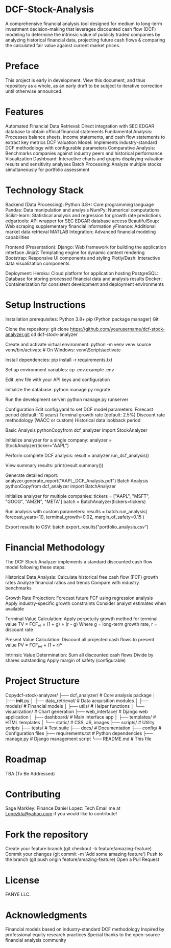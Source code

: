 # DCF-Stock-Analysis
A comprehensive financial analysis tool designed for medium to long-term investment decision-making that leverages discounted cash flow (DCF) modeling to determine the intrinsic value of publicly traded companies by analyzing historical financial data, projecting future cash flows &amp; comparing the calculated fair value against current market prices.

# Preface
This project is early in development. View this document, and thus repository as a whole, as an early draft to be subject to iterative correction until otherwise announced.  

# Features
Automated Financial Data Retrieval: Direct integration with SEC EDGAR database to obtain official financial statements
Fundamental Analysis: Processes balance sheets, income statements, and cash flow statements to extract key metrics
DCF Valuation Model: Implements industry-standard DCF methodology with configurable parameters
Comparative Analysis: Benchmarks companies against industry peers and historical performance
Visualization Dashboard: Interactive charts and graphs displaying valuation results and sensitivity analyses
Batch Processing: Analyze multiple stocks simultaneously for portfolio assessment

# Technology Stack
Backend (Data Processing):
Python 3.8+: Core programming language
Pandas: Data manipulation and analysis
NumPy: Numerical computations
Scikit-learn: Statistical analysis and regression for growth rate predictions
edgartools: API wrapper for SEC EDGAR database access
BeautifulSoup: Web scraping supplementary financial information
yFinance: Additional market data retrieval
MATLAB Integration: Advanced financial modeling capabilities

Frontend (Presentation):
Django: Web framework for building the application interface
Jinja2: Templating engine for dynamic content rendering
Bootstrap: Responsive UI components and styling
Plotly/Dash: Interactive data visualization components

Deployment:
Heroku: Cloud platform for application hosting
PostgreSQL: Database for storing processed financial data and analysis results
Docker: Containerization for consistent development and deployment environments

# Setup Instructions
Installation prerequisites:
Python 3.8+
pip (Python package manager)
Git

Clone the repository:
git clone https://github.com/yourusername/dcf-stock-analyzer.git
cd dcf-stock-analyzer

Create and activate virtual environment:
python -m venv venv
source venv/bin/activate  # On Windows: venv\Scripts\activate

Install dependencies:
pip install -r requirements.txt

Set up environment variables:
cp .env.example .env

Edit .env file with your API keys and configuration

Initialize the database:
python manage.py migrate

Run the development server:
python manage.py runserver

Configuration
Edit config.yaml to set DCF model parameters:
Forecast period (default: 10 years)
Terminal growth rate (default: 2.5%)
Discount rate methodology (WACC or custom)
Historical data lookback period



Basic Analysis
pythonCopyfrom dcf_analyzer import StockAnalyzer

Initialize analyzer for a single company:
analyzer = StockAnalyzer(ticker="AAPL")

Perform complete DCF analysis:
result = analyzer.run_dcf_analysis()

View summary results:
print(result.summary())

Generate detailed report:
analyzer.generate_report("AAPL_DCF_Analysis.pdf")
Batch Analysis
pythonCopyfrom dcf_analyzer import BatchAnalyzer

Initialize analyzer for multiple companies:
tickers = ["AAPL", "MSFT", "GOOG", "AMZN", "META"]
batch = BatchAnalyzer(tickers=tickers)

Run analysis with custom parameters:
results = batch.run_analysis(
    forecast_years=10,
    terminal_growth=0.02,
    margin_of_safety=0.15
)

Export results to CSV:
batch.export_results("portfolio_analysis.csv")

# Financial Methodology
The DCF Stock Analyzer implements a standard discounted cash flow model following these steps:

Historical Data Analysis:
Calculate historical free cash flow (FCF) growth rates
Analyze financial ratios and trends
Compare with industry benchmarks

Growth Rate Projection:
Forecast future FCF using regression analysis
Apply industry-specific growth constraints
Consider analyst estimates when available

Terminal Value Calculation:
Apply perpetuity growth method for terminal value
TV = FCF₁₀ × (1 + g) ÷ (r - g)
Where g = long-term growth rate, r = discount rate

Present Value Calculation:
Discount all projected cash flows to present value
PV = FCF₍ₙ₎ ÷ (1 + r)ⁿ

Intrinsic Value Determination:
Sum all discounted cash flows
Divide by shares outstanding
Apply margin of safety (configurable)


# Project Structure
Copydcf-stock-analyzer/
├── dcf_analyzer/             # Core analysis package
│   ├── __init__.py
│   ├── data_retrieval/       # Data acquisition modules
│   ├── models/               # Financial models
│   ├── utils/                # Helper functions
│   └── visualization/        # Chart generation
├── web_interface/            # Django web application
│   ├── dashboard/            # Main interface app
│   ├── templates/            # HTML templates
│   └── static/               # CSS, JS, images
├── scripts/                  # Utility scripts
├── tests/                    # Test suite
├── docs/                     # Documentation
├── config/                   # Configuration files
├── requirements.txt          # Python dependencies
├── manage.py                 # Django management script
└── README.md                 # This file

# Roadmap
TBA (To Be Addressed) 

# Contributing
Sage Markley: Finance
Daniel Lopez: Tech
Email me at Lopezklu@yahoo.com if you would like to contribute!

# Fork the repository
Create your feature branch (git checkout -b feature/amazing-feature)
Commit your changes (git commit -m 'Add some amazing feature')
Push to the branch (git push origin feature/amazing-feature)
Open a Pull Request

# License
FAÑYE LLC.

# Acknowledgments
Financial models based on industry-standard DCF methodology
Inspired by professional equity research practices
Special thanks to the open-source financial analysis community
